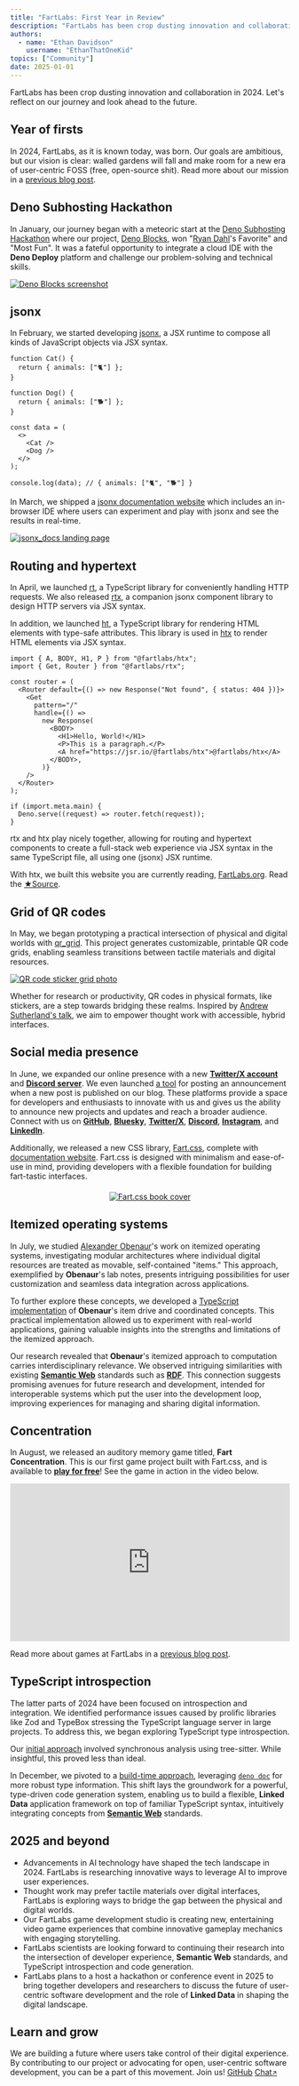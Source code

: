 ```yaml
---
title: "FartLabs: First Year in Review"
description: "FartLabs has been crop dusting innovation and collaboration in 2024. Let's reflect on our journey and look ahead to the future."
authors:
  - name: "Ethan Davidson"
    username: "EthanThatOneKid"
topics: ["Community"]
date: 2025-01-01
---
```


FartLabs has been crop dusting innovation and collaboration in 2024. Let's
reflect on our journey and look ahead to the future.

## Year of firsts

In 2024, FartLabs, as it is known today, was born. Our goals are ambitious, but
our vision is clear: walled gardens will fall and make room for a new era of
user-centric FOSS (free, open-source shit). Read more about our mission in a
[previous blog post](/about).

## Deno Subhosting Hackathon

In January, our journey began with a meteoric start at the
[Deno Subhosting Hackathon](https://deno.com/blog/subhosting-hackathon) where
our project, [Deno Blocks](https://github.com/FartLabs/deno_blocks), won
"[Ryan Dahl](https://en.wikipedia.org/wiki/Ryan_Dahl)'s Favorite" and "Most
Fun". It was a fateful opportunity to integrate a cloud IDE with the **Deno
Deploy** platform and challenge our problem-solving and technical skills.

[![Deno Blocks screenshot](https://github.com/user-attachments/assets/e681cf47-ae19-4cb4-965a-056ca9103fc7)](https://deno.com/blog/subhosting-hackathon#winning-submissions)

## jsonx

In February, we started developing [jsonx](https://github.com/FartLabs/jsonx), a
JSX runtime to compose all kinds of JavaScript objects via JSX syntax.

```tsx
function Cat() {
  return { animals: ["🐈"] };
}

function Dog() {
  return { animals: ["🐕"] };
}

const data = (
  <>
    <Cat />
    <Dog />
  </>
);

console.log(data); // { animals: ["🐈", "🐕"] }
```

In March, we shipped a [jsonx documentation website](https://jsonx.fart.tools)
which includes an in-browser IDE where users can experiment and play with jsonx
and see the results in real-time.

[![jsonx_docs landing page](https://jsonx.deno.dev/screenshot.png)](https://jsonx.deno.dev/)

## Routing and hypertext

In April, we launched [rt](https://github.com/FartLabs/rt), a TypeScript library
for conveniently handling HTTP requests. We also released
[rtx](https://github.com/FartLabs/rtx), a companion jsonx component library to
design HTTP servers via JSX syntax.

In addition, we launched [ht](https://github.com/FartLabs/ht), a TypeScript
library for rendering HTML elements with type-safe attributes. This library is
used in [htx](https://github.com/FartLabs/htx) to render HTML elements via JSX
syntax.

```tsx
import { A, BODY, H1, P } from "@fartlabs/htx";
import { Get, Router } from "@fartlabs/rtx";

const router = (
  <Router default={() => new Response("Not found", { status: 404 })}>
    <Get
      pattern="/"
      handle={() =>
        new Response(
          <BODY>
            <H1>Hello, World!</H1>
            <P>This is a paragraph.</P>
            <A href="https://jsr.io/@fartlabs/htx">@fartlabs/htx</A>
          </BODY>,
        )}
    />
  </Router>
);

if (import.meta.main) {
  Deno.serve((request) => router.fetch(request));
}
```

rtx and htx play nicely together, allowing for routing and hypertext components
to create a full-stack web experience via JSX syntax in the same TypeScript
file, all using one (jsonx) JSX runtime.

With htx, we built this website you are currently reading, [FartLabs.org](/).
Read the
<a class="fart-button" href="https://github.com/FartLabs/fartlabs.org">★Source</a>.

## Grid of QR codes

In May, we began prototyping a practical intersection of physical and digital
worlds with [qr_grid](https://github.com/FartLabs/qr_grid). This project
generates customizable, printable QR code grids, enabling seamless transitions
between tactile materials and digital resources.

[![QR code sticker grid photo](https://github.com/user-attachments/assets/dbbdc682-c362-4002-9c33-ea7aab5f24a6)](https://github.com/FartLabs/qr_grid)

Whether for research or productivity, QR codes in physical formats, like
stickers, are a step towards bridging these realms. Inspired by
[Andrew Sutherland's talk](https://youtu.be/Y8Qm48_GhJ8), we aim to empower
thought work with accessible, hybrid interfaces.

## Social media presence

In June, we expanded our online presence with a new
[**Twitter/X account**](https://go.fart.tools/twitter) and
[**Discord server**](https://go.fart.tools/chat). We even launched
[a tool](https://github.com/FartLabs/feeder) for posting an announcement when a
new post is published on our blog. These platforms provide a space for
developers and enthusiasts to innovate with us and gives us the ability to
announce new projects and updates and reach a broader audience. Connect with us
on [**GitHub**](https://github.com/FartLabs),
[**Bluesky**](https://bsky.app/profile/fartlabs.org),
[**Twitter/X**](https://go.fart.tools/twitter),
[**Discord**](https://go.fart.tools/chat),
[**Instagram**](https://go.fart.tools/instagram), and
[**LinkedIn**](https://go.fart.tools/in).

Additionally, we released a new CSS library,
[Fart.css](https://github.com/FartLabs/fart.css), complete with
[documentation website](https://css.fart.tools/). Fart.css is designed with
minimalism and ease-of-use in mind, providing developers with a flexible
foundation for building <span class="fart-sparkle">fart-tastic</span>
interfaces.

<div style="text-align: center; margin: 20px 0;">
  <a href="https://css.fart.tools">
    <img src="https://css.fart.tools/bookcover.png" style="max-width: 50%;" alt="Fart.css book cover">
  </a>
</div>

## Itemized operating systems

In July, we studied [Alexander Obenaur](https://alexanderobenauer.com/)'s work
on itemized operating systems, investigating modular architectures where
individual digital resources are treated as movable, self-contained "items."
This approach, exemplified by **Obenaur**'s lab notes, presents intriguing
possibilities for user customization and seamless data integration across
applications.

To further explore these concepts, we developed a
[TypeScript implementation](https://github.com/FartLabs/item_drive) of
**Obenaur**'s item drive and coordinated concepts. This practical implementation
allowed us to experiment with real-world applications, gaining valuable insights
into the strengths and limitations of the itemized approach.

Our research revealed that **Obenaur**'s itemized approach to computation
carries interdisciplinary relevance. We observed intriguing similarities with
existing [**Semantic Web**](https://en.wikipedia.org/wiki/Semantic_Web)
standards such as
[**RDF**](https://en.wikipedia.org/wiki/Resource_Description_Framework). This
connection suggests promising avenues for future research and development,
intended for interoperable systems which put the user into the development loop,
improving experiences for managing and sharing digital information.

## Concentration

In August, we released an auditory memory game titled, **Fart Concentration**.
This is our first game project built with Fart.css, and is available to
[**play for free**](https://concentration.fart.tools/)! See the game in action
in the video below.

<div style="position: relative; padding-bottom: 56.25%; height: 0; overflow: hidden; max-width: 100%; height: auto;">
  <iframe style="position: absolute; top: 0; left: 0; width: 100%; height: 100%;" src="https://www.youtube.com/embed/J_b_YbGOsCI" frameborder="0" allowfullscreen></iframe>
</div>

Read more about games at FartLabs in a [previous blog post](/games).

## TypeScript introspection

The latter parts of 2024 have been focused on introspection and integration. We
identified performance issues caused by prolific libraries like Zod and TypeBox
stressing the TypeScript language server in large projects. To address this, we
began exploring TypeScript type introspection.

Our [initial approach](https://github.com/FartLabs/typescript-type-introspector)
involved synchronous analysis using tree-sitter. While insightful, this proved
less than ideal.

In December, we pivoted to a
[build-time approach](https://github.com/FartLabs/deno-doc-introspector),
leveraging [`deno doc`](https://docs.deno.com/runtime/reference/cli/doc/) for
more robust type information. This shift lays the groundwork for a powerful,
type-driven code generation system, enabling us to build a flexible, **Linked
Data** application framework on top of familiar TypeScript syntax, intuitively
integrating concepts from
[**Semantic Web**](https://en.wikipedia.org/wiki/Semantic_Web) standards.

## 2025 and beyond

- Advancements in AI technology have shaped the tech landscape in 2024. FartLabs
  is researching innovative ways to leverage AI to improve user experiences.
- Thought work may prefer tactile materials over digital interfaces, FartLabs is
  exploring ways to bridge the gap between the physical and digital worlds.
- Our FartLabs game development studio is creating new, entertaining video game
  experiences that combine innovative gameplay mechanics with engaging
  storytelling.
- FartLabs scientists are looking forward to continuing their research into the
  intersection of developer experience, **Semantic Web** standards, and
  TypeScript introspection and code generation.
- FartLabs plans to a host a hackathon or conference event in 2025 to bring
  together developers and researchers to discuss the future of user-centric
  software development and the role of **Linked Data** in shaping the digital
  landscape.

## Learn and grow

We are building a future where users take control of their digital experience.
By contributing to our project or advocating for open, user-centric software
development, you can be a part of this movement. Join us!
<a class="fart-button" href="https://github.com/FartLabs">GitHub</a>
<a class="fart-button" href="https://go.fart.tools/chat" target="_blank">Chat<small>↗</small></a>
